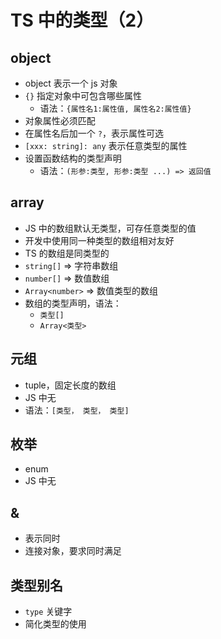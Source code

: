 # TS 中的类型（2）

## object

- object 表示一个 js 对象
- `{}` 指定对象中可包含哪些属性
  - 语法：`{属性名1:属性值, 属性名2:属性值}`
- 对象属性必须匹配
- 在属性名后加一个 `?`，表示属性可选
- `[xxx: string]: any` 表示任意类型的属性
- 设置函数结构的类型声明
  - 语法：`(形参:类型, 形参:类型 ...) => 返回值`

## array

- JS 中的数组默认无类型，可存任意类型的值
- 开发中使用同一种类型的数组相对友好
- TS 的数组是同类型的
- `string[]` => 字符串数组
- `number[]` => 数值数组
- `Array<number>` => 数值类型的数组
- 数组的类型声明，语法：
  - `类型[]`
  - `Array<类型>`

## 元组

- tuple，固定长度的数组
- JS 中无
- 语法：`[类型， 类型， 类型]`

## 枚举

- enum
- JS 中无

## &

- 表示同时
- 连接对象，要求同时满足

## 类型别名

- `type` 关键字
- 简化类型的使用
